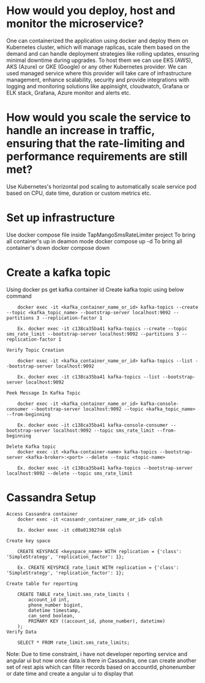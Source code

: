 ﻿# How would you deploy, host and monitor the microservice?

One can containerized the application using docker and deploy them on Kubernetes cluster, which will manage raplicas, scale them based on the demand and can handle deployment strategies like rolling updates, ensuring minimal downtime during upgrades. To host them we can use EKS (AWS), AKS (Azure) or GKE (Google) or any other Kubernetes provider. We can used managed service where this provider will take care of infrastructure management, enhance scalability, security and provide integrations with logging and monitoring solutions like appinsight, cloudwatch, Grafana or ELK stack, Grafana, Azure monitor and alerts etc.

# How would you scale the service to handle an increase in traffic, ensuring that the rate-limiting and performance requirements are still met?

Use Kubernetes's horizontal pod scaling to automatically scale service pod based on CPU, date time, duration or custom metrics etc. 

# Set up infrastructure

Use docker compose file inside TapMangoSmsRateLimiter project
	To bring all container's up in deamon mode
		docker compose up -d
	To bring all container's down
		docker compose down

# Create a kafka topic

Using docker ps get kafka container id
	Create kafka topic using below command
	
		docker exec -it <kafka_container_name_or_id> kafka-topics --create --topic <kafka_topic_name> --bootstrap-server localhost:9092 --partitions 3 --replication-factor 1

		Ex. docker exec -it c138ca35ba41 kafka-topics --create --topic sms_rate_limit --bootstrap-server localhost:9092 --partitions 3 --replication-factor 1

	Verify Topic Creation

		docker exec -it <kafka_container_name_or_id> kafka-topics --list --bootstrap-server localhost:9092

		Ex. docker exec -it c138ca35ba41 kafka-topics --list --bootstrap-server localhost:9092

	Peek Message In Kafka Topic

		docker exec -it <kafka_container_name_or_id> kafka-console-consumer --bootstrap-server localhost:9092 --topic <kafka_topic_name> --from-beginning

		Ex. docker exec -it c138ca35ba41 kafka-console-consumer --bootstrap-server localhost:9092 --topic sms_rate_limit --from-beginning
	
	Delete Kafka topic
	    docker exec -it <kafka-container-name> kafka-topics --bootstrap-server <kafka-broker>:<port> --delete --topic <topic-name>
		
		Ex. docker exec -it c138ca35ba41 kafka-topics --bootstrap-server localhost:9092 --delete --topic sms_rate_limit

# Cassandra Setup

	Access Cassandra container
		docker exec -it <cassandr_container_name_or_id> cqlsh

		Ex. docker exec -it cd0a013027d4 cqlsh

	Create key space

		CREATE KEYSPACE <keyspace_name> WITH replication = {'class': 'SimpleStrategy', 'replication_factor': 1};

		Ex. CREATE KEYSPACE rate_limit WITH replication = {'class': 'SimpleStrategy', 'replication_factor': 1};

	Create table for reporting

		CREATE TABLE rate_limit.sms_rate_limits (
			account_id int,
			phone_number bigint,
			datetime timestamp,
			can_send boolean,
			PRIMARY KEY ((account_id, phone_number), datetime)
		);
	Verify Data

		SELECT * FROM rate_limit.sms_rate_limits;
		
		
Note: Due to time constraint, i have not developer reporting service and angular ui but now once data is there in Cassandra, one can create another set 
of rest apis which can filter records based on accountId, phonenumber or date time and create a angular ui to display that